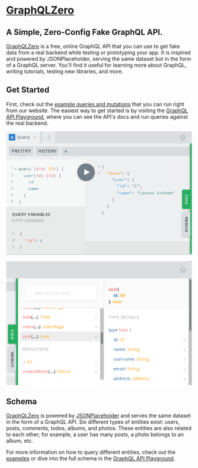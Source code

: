 # [GraphQLZero](https://graphqlzero.almansi.me)

## A Simple, Zero-Config Fake GraphQL API.

[GraphQLZero](https://graphqlzero.almansi.me) is a free, online GraphQL API that you can use to get fake data from a real backend while testing or prototyping your app. It is inspired and powered by JSONPlaceholder, serving the same dataset but in the form of a GraphQL server. You'll find it useful for learning more about GraphQL, writing tutorials, testing new libraries, and more.

## Get Started

First, check out the [example queries and mutations](https://graphqlzero.almansi.me/#examples) that you can run right from our website. The easiest way to get started is by visiting the [GraphQL API Playground](https://graphqlzero.almansi.me/api), where you can see the API's docs and run queries against the real backend.

![GraphQL Playground: Query Execution](gqlz-web/static/img/playground-1.png "GraphQL Playground: Query Execution.")

![GraphQL Playground: API Docs](gqlz-web/static/img/playground-2.png "GraphQL Playground: API Docs.")

## Schema

[GraphQLZero](https://graphqlzero.almansi.me) is powered by [JSONPlaceholder](https://jsonplaceholder.typicode.com/) and serves the same dataset in the form of a GraphQL API. Six different types of entities exist: users, posts, comments, todos, albums, and photos. These entities are also related to each other; for example, a user has many posts, a photo belongs to an album, etc.

For more information on how to query different entities, check out the [examples](https://graphqlzero.almansi.me/#examples) or dive into the full schema in the [GraphQL API Playground](https://graphqlzero.almansi.me/api).